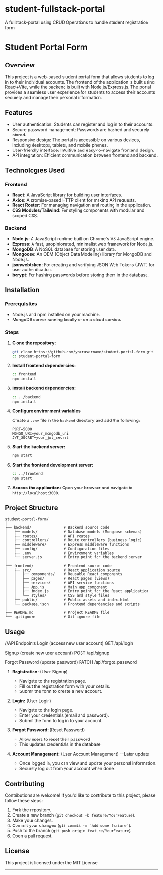 # student-fullstack-portal
A fullstack-portal using CRUD Operations to handle student registration form

# Student Portal Form

## Overview

This project is a web-based student portal form that allows students to log in to their individual accounts. The frontend of the application is built using React+Vite, while the backend is built with Node.js/Express.js. The portal provides a seamless user experience for students to access their accounts securely and manage their personal information.

## Features

- User authentication: Students can register and log in to their accounts.
- Secure password management: Passwords are hashed and securely stored.
- Responsive design: The portal is accessible on various devices, including desktops, tablets, and mobile phones.
- User-friendly interface: Intuitive and easy-to-navigate frontend design.
- API integration: Efficient communication between frontend and backend.

## Technologies Used

### Frontend

- **React**: A JavaScript library for building user interfaces.
- **Axios**: A promise-based HTTP client for making API requests.
- **React Router**: For managing navigation and routing in the application.
- **CSS Modules/Tailwind**: For styling components with modular and scoped CSS.

### Backend

- **Node.js**: A JavaScript runtime built on Chrome's V8 JavaScript engine.
- **Express**: A fast, unopinionated, minimalist web framework for Node.js.
- **MongoDB**: A NoSQL database for storing user data.
- **Mongoose**: An ODM (Object Data Modeling) library for MongoDB and Node.js.
- **jsonwebtoken**: For creating and verifying JSON Web Tokens (JWT) for user authentication.
- **bcrypt**: For hashing passwords before storing them in the database.

## Installation

### Prerequisites

- Node.js and npm installed on your machine.
- MongoDB server running locally or on a cloud service.

### Steps

1. **Clone the repository:**
   ```sh
   git clone https://github.com/yourusername/student-portal-form.git
   cd student-portal-form
   ```

2. **Install frontend dependencies:**
   ```sh
   cd frontend
   npm install
   ```

3. **Install backend dependencies:**
   ```sh
   cd ../backend
   npm install
   ```

4. **Configure environment variables:**

   Create a `.env` file in the `backend` directory and add the following:
   ```env
   PORT=5000
   MONGO_URI=your_mongodb_uri
   JWT_SECRET=your_jwt_secret
   ```

5. **Start the backend server:**
   ```sh
   npm start
   ```

6. **Start the frontend development server:**
   ```sh
   cd ../frontend
   npm start
   ```

7. **Access the application:**
   Open your browser and navigate to `http://localhost:3000`.

## Project Structure

```
student-portal-form/
│
├── backend/               # Backend source code
│   ├── models/            # Database models (Mongoose schemas)
│   ├── routes/            # API routes
│   ├── controllers/       # Route controllers (business logic)
│   ├── middleware/        # Express middleware functions
│   ├── config/            # Configuration files
│   ├── .env               # Environment variables
│   └── server.js          # Entry point for the backend server
│
├── frontend/              # Frontend source code
│   ├── src/               # React application source
│   │   ├── components/    # Reusable React components
│   │   ├── pages/         # React pages (views)
│   │   ├── services/      # API service functions
│   │   ├── App.js         # Main app component
│   │   ├── index.js       # Entry point for the React application
│   │   └── styles/        # CSS and style files
│   ├── public/            # Public assets and index.html
│   └── package.json       # Frontend dependencies and scripts
│
├── README.md              # Project README file
└── .gitignore             # Git ignore file
```

## Usage
//API Endpoints
Login (access new user account)
GET /api/login

Signup (create new user account)
POST /api/signup

Forgot Password (update password)
PATCH /api/forgot_password


1. **Registration:** (User Signup)
   - Navigate to the registration page.
   - Fill out the registration form with your details.
   - Submit the form to create a new account.

2. **Login:** (User Login)
   - Navigate to the login page.
   - Enter your credentials (email and password).
   - Submit the form to log in to your account.

3. **Forgot Password:** (Reset Password)
   - Allow users to reset their password
   - This updates credentials in the database

4. **Account Management:** (User Account Management) --Later update
   - Once logged in, you can view and update your personal information.
   - Securely log out from your account when done.

## Contributing

Contributions are welcome! If you'd like to contribute to this project, please follow these steps:

1. Fork the repository.
2. Create a new branch (`git checkout -b feature/YourFeature`).
3. Make your changes.
4. Commit your changes (`git commit -m 'Add some feature'`).
5. Push to the branch (`git push origin feature/YourFeature`).
6. Open a pull request.

## License

This project is licensed under the MIT License.

---

